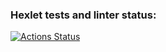 ### Hexlet tests and linter status:
[![Actions Status](https://github.com/to-antonova/php-project-57/actions/workflows/hexlet-check.yml/badge.svg)](https://github.com/to-antonova/php-project-57/actions)